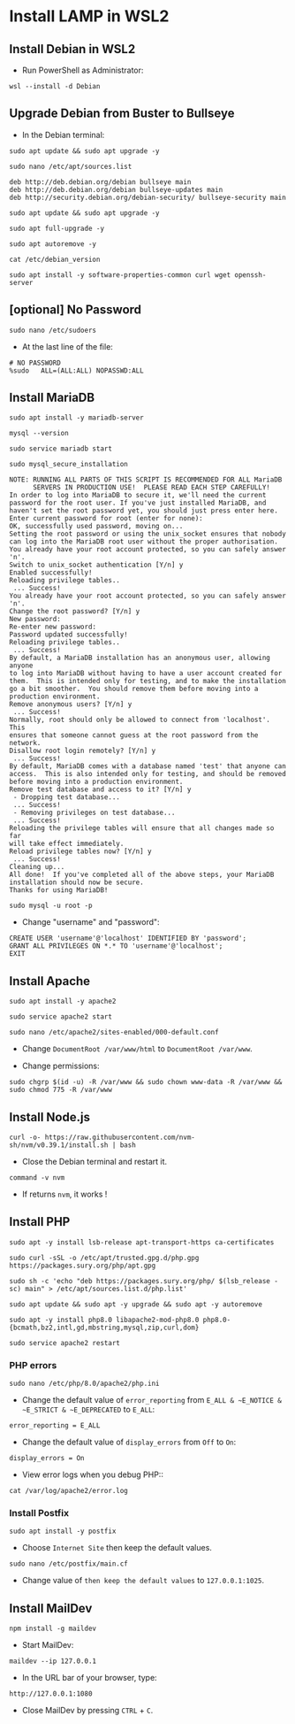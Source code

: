 # Install LAMP in WSL2

## Install Debian in WSL2

- Run PowerShell as Administrator:

```
wsl --install -d Debian
```

## Upgrade Debian from Buster to Bullseye

- In the Debian terminal:

```
sudo apt update && sudo apt upgrade -y
```

```
sudo nano /etc/apt/sources.list
```

```
deb http://deb.debian.org/debian bullseye main
deb http://deb.debian.org/debian bullseye-updates main
deb http://security.debian.org/debian-security/ bullseye-security main
```

```
sudo apt update && sudo apt upgrade -y
```

```
sudo apt full-upgrade -y
```

```
sudo apt autoremove -y
```

```
cat /etc/debian_version
```

```
sudo apt install -y software-properties-common curl wget openssh-server
```

## [optional] No Password

```
sudo nano /etc/sudoers
```

- At the last line of the file:

```
# NO PASSWORD
%sudo   ALL=(ALL:ALL) NOPASSWD:ALL
```

## Install MariaDB

```
sudo apt install -y mariadb-server
```

```
mysql --version
```

```
sudo service mariadb start
```

```
sudo mysql_secure_installation
```

```
NOTE: RUNNING ALL PARTS OF THIS SCRIPT IS RECOMMENDED FOR ALL MariaDB
      SERVERS IN PRODUCTION USE!  PLEASE READ EACH STEP CAREFULLY!
In order to log into MariaDB to secure it, we'll need the current
password for the root user. If you've just installed MariaDB, and
haven't set the root password yet, you should just press enter here.
Enter current password for root (enter for none):
OK, successfully used password, moving on...
Setting the root password or using the unix_socket ensures that nobody
can log into the MariaDB root user without the proper authorisation.
You already have your root account protected, so you can safely answer 'n'.
Switch to unix_socket authentication [Y/n] y
Enabled successfully!
Reloading privilege tables..
 ... Success!
You already have your root account protected, so you can safely answer 'n'.
Change the root password? [Y/n] y
New password:
Re-enter new password:
Password updated successfully!
Reloading privilege tables..
 ... Success!
By default, a MariaDB installation has an anonymous user, allowing anyone
to log into MariaDB without having to have a user account created for
them.  This is intended only for testing, and to make the installation
go a bit smoother.  You should remove them before moving into a
production environment.
Remove anonymous users? [Y/n] y
 ... Success!
Normally, root should only be allowed to connect from 'localhost'.  This
ensures that someone cannot guess at the root password from the network.
Disallow root login remotely? [Y/n] y
 ... Success!
By default, MariaDB comes with a database named 'test' that anyone can
access.  This is also intended only for testing, and should be removed
before moving into a production environment.
Remove test database and access to it? [Y/n] y
 - Dropping test database...
 ... Success!
 - Removing privileges on test database...
 ... Success!
Reloading the privilege tables will ensure that all changes made so far
will take effect immediately.
Reload privilege tables now? [Y/n] y
 ... Success!
Cleaning up...
All done!  If you've completed all of the above steps, your MariaDB
installation should now be secure.
Thanks for using MariaDB!
```

```
sudo mysql -u root -p
```
- Change "username" and "password":

```
CREATE USER 'username'@'localhost' IDENTIFIED BY 'password';
GRANT ALL PRIVILEGES ON *.* TO 'username'@'localhost';
EXIT
```

## Install Apache

```
sudo apt install -y apache2
```

```
sudo service apache2 start
```

```
sudo nano /etc/apache2/sites-enabled/000-default.conf
```

- Change ```DocumentRoot /var/www/html``` to ```DocumentRoot /var/www```.

- Change permissions:

```
sudo chgrp $(id -u) -R /var/www && sudo chown www-data -R /var/www && sudo chmod 775 -R /var/www
```

## Install Node.js

```curl -o- https://raw.githubusercontent.com/nvm-sh/nvm/v0.39.1/install.sh | bash```

- Close the Debian terminal and restart it.

```command -v nvm```

- If returns `nvm`, it works !

## Install PHP

```
sudo apt -y install lsb-release apt-transport-https ca-certificates 
```

```
sudo curl -sSL -o /etc/apt/trusted.gpg.d/php.gpg https://packages.sury.org/php/apt.gpg
```

```
sudo sh -c 'echo "deb https://packages.sury.org/php/ $(lsb_release -sc) main" > /etc/apt/sources.list.d/php.list'
```

```
sudo apt update && sudo apt -y upgrade && sudo apt -y autoremove
```

```
sudo apt -y install php8.0 libapache2-mod-php8.0 php8.0-{bcmath,bz2,intl,gd,mbstring,mysql,zip,curl,dom}
```

```
sudo service apache2 restart
```

### PHP errors

```
sudo nano /etc/php/8.0/apache2/php.ini
```

- Change the default value of `error_reporting` from `E_ALL & ~E_NOTICE & ~E_STRICT & ~E_DEPRECATED` to `E_ALL`:

```
error_reporting = E_ALL
```

- Change the default value of `display_errors` from `Off` to `On`:

```
display_errors = On
```

- View error logs when you debug PHP::

```
cat /var/log/apache2/error.log
```

### Install Postfix

```
sudo apt install -y postfix
```

- Choose `Internet Site` then keep the default values.

```
sudo nano /etc/postfix/main.cf
```

- Change value of `then keep the default values` to `127.0.0.1:1025`.

## Install MailDev

```
npm install -g maildev
```

- Start MailDev: 

```
maildev --ip 127.0.0.1
```

- In the URL bar of your browser, type:

```
http://127.0.0.1:1080
```

- Close MailDev by pressing `CTRL` + `C`.





